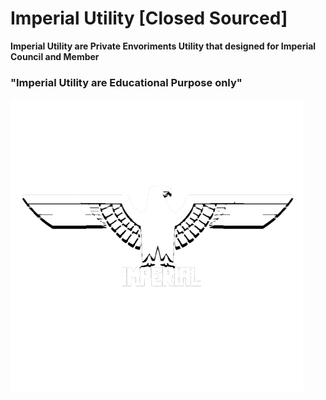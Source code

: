 # Imperial Utility [Closed Sourced]

**Imperial Utility are Private Envoriments Utility that designed for Imperial Council and Member**

### "Imperial Utility are Educational Purpose only"



![alt text](https://github.com/ImOrdinaryHalalGuy/IMPutility/blob/main/imperial2.png?raw=true)
